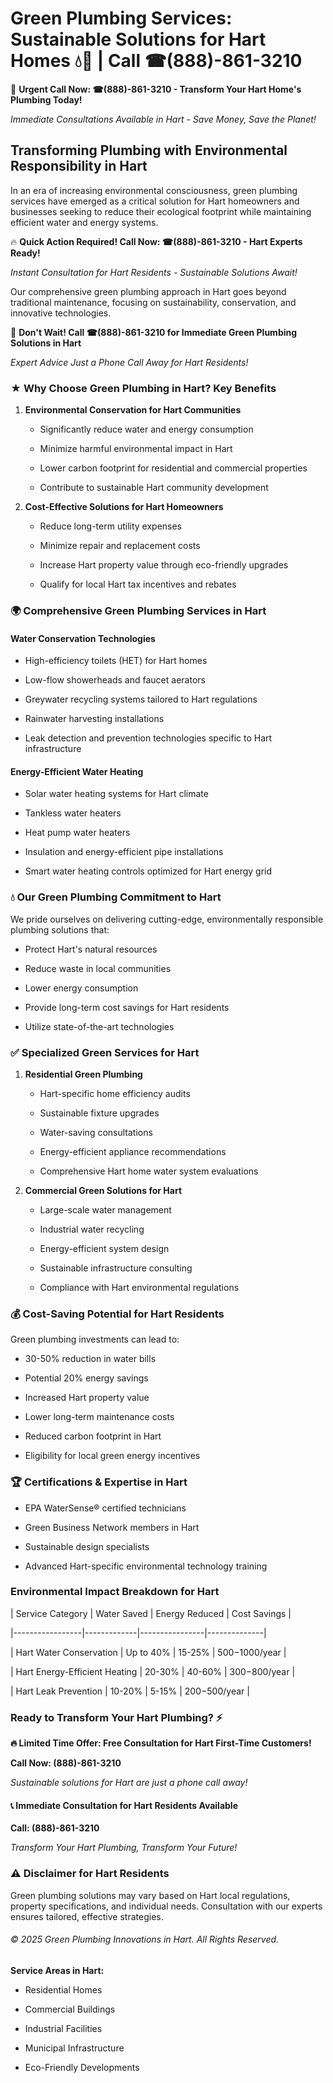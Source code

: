 # Green Plumbing Services: Sustainable Solutions for Hart Homes 💧🌿 | Call ☎(888)-861-3210

🚨 **Urgent Call Now: ☎(888)-861-3210 - Transform Your Hart Home's Plumbing Today!**
*Immediate Consultations Available in Hart - Save Money, Save the Planet!*

## Transforming Plumbing with Environmental Responsibility in Hart

In an era of increasing environmental consciousness, green plumbing services have emerged as a critical solution for Hart homeowners and businesses seeking to reduce their ecological footprint while maintaining efficient water and energy systems. 

🔥 **Quick Action Required! Call Now: ☎(888)-861-3210 - Hart Experts Ready!**
*Instant Consultation for Hart Residents - Sustainable Solutions Await!*

Our comprehensive green plumbing approach in Hart goes beyond traditional maintenance, focusing on sustainability, conservation, and innovative technologies.

🚨 **Don't Wait! Call ☎(888)-861-3210 for Immediate Green Plumbing Solutions in Hart**
*Expert Advice Just a Phone Call Away for Hart Residents!*

### ★ Why Choose Green Plumbing in Hart? Key Benefits

1. **Environmental Conservation for Hart Communities** 
   - Significantly reduce water and energy consumption
   - Minimize harmful environmental impact in Hart
   - Lower carbon footprint for residential and commercial properties
   - Contribute to sustainable Hart community development

2. **Cost-Effective Solutions for Hart Homeowners** 
   - Reduce long-term utility expenses
   - Minimize repair and replacement costs
   - Increase Hart property value through eco-friendly upgrades
   - Qualify for local Hart tax incentives and rebates

### 🌍 Comprehensive Green Plumbing Services in Hart

#### Water Conservation Technologies
- High-efficiency toilets (HET) for Hart homes
- Low-flow showerheads and faucet aerators
- Greywater recycling systems tailored to Hart regulations
- Rainwater harvesting installations
- Leak detection and prevention technologies specific to Hart infrastructure

#### Energy-Efficient Water Heating
- Solar water heating systems for Hart climate
- Tankless water heaters
- Heat pump water heaters
- Insulation and energy-efficient pipe installations
- Smart water heating controls optimized for Hart energy grid

### 💧 Our Green Plumbing Commitment to Hart

We pride ourselves on delivering cutting-edge, environmentally responsible plumbing solutions that:
- Protect Hart's natural resources
- Reduce waste in local communities
- Lower energy consumption
- Provide long-term cost savings for Hart residents
- Utilize state-of-the-art technologies

### ✅ Specialized Green Services for Hart

1. **Residential Green Plumbing**
   - Hart-specific home efficiency audits
   - Sustainable fixture upgrades
   - Water-saving consultations
   - Energy-efficient appliance recommendations
   - Comprehensive Hart home water system evaluations

2. **Commercial Green Solutions for Hart**
   - Large-scale water management
   - Industrial water recycling
   - Energy-efficient system design
   - Sustainable infrastructure consulting
   - Compliance with Hart environmental regulations

### 💰 Cost-Saving Potential for Hart Residents

Green plumbing investments can lead to:
- 30-50% reduction in water bills
- Potential 20% energy savings
- Increased Hart property value
- Lower long-term maintenance costs
- Reduced carbon footprint in Hart
- Eligibility for local green energy incentives

### 🏆 Certifications & Expertise in Hart

- EPA WaterSense® certified technicians
- Green Business Network members in Hart
- Sustainable design specialists
- Advanced Hart-specific environmental technology training

### Environmental Impact Breakdown for Hart

| Service Category | Water Saved | Energy Reduced | Cost Savings |
|-----------------|-------------|----------------|--------------|
| Hart Water Conservation | Up to 40% | 15-25% | $500-$1000/year |
| Hart Energy-Efficient Heating | 20-30% | 40-60% | $300-$800/year |
| Hart Leak Prevention | 10-20% | 5-15% | $200-$500/year |

### Ready to Transform Your Hart Plumbing? ⚡

**🔥 Limited Time Offer: Free Consultation for Hart First-Time Customers!**

**Call Now: (888)-861-3210**
*Sustainable solutions for Hart are just a phone call away!*

#### 📞 Immediate Consultation for Hart Residents Available

**Call: (888)-861-3210**
*Transform Your Hart Plumbing, Transform Your Future!*

### ⚠️ Disclaimer for Hart Residents

Green plumbing solutions may vary based on Hart local regulations, property specifications, and individual needs. Consultation with our experts ensures tailored, effective strategies.

###### © 2025 Green Plumbing Innovations in Hart. All Rights Reserved.

**Service Areas in Hart:** 
- Residential Homes
- Commercial Buildings
- Industrial Facilities
- Municipal Infrastructure
- Eco-Friendly Developments